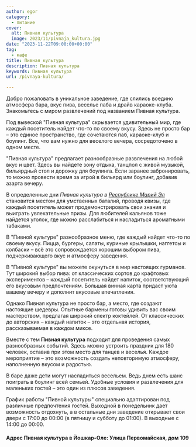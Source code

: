 ```yaml
---
author: egor
category:
  - питание
cover:
  alt: Пивная культура
  image: 2023/11/pivnaja_kultura.jpg
date: "2023-11-22T09:00:00+00:00"
tag:
  - кафе
title: Пивная культура
description: Пивная культура
keywords: Пивная культура
url: /pivnaya-kultura/

---
```

Добро пожаловать в уникальное заведение, где слились воедино атмосфера бара, вкус пива, веселье паба и драйв караоке-клуба. Знакомьтесь с миром развлечений под названием Пивная культура.

Под вывеской "Пивная культура" скрывается удивительный мир, где каждый посетитель найдет что-то по своему вкусу. Здесь не просто бар – это единое пространство, где сочетаются паб, караоке-клуб и боулинг. Все, что вам нужно для веселого вечера, сосредоточено в одном месте.

"Пивная культура" предлагает разнообразные развлечения на любой вкус и цвет. Здесь вы найдете зону отдыха, танцпол с живой музыкой, бильярдный стол и дорожку для боулинга. Если заранее забронировать, то можно провести время за игрой в бильярд или боулинг, добавив азарта вечеру.

В определенные дни _Пивная культура в [Республике Марий Эл](/)_ становится местом для умственных баталий, проводя квизы, где каждый посетитель может продемонстрировать свои знания и выиграть увлекательные призы. Для любителей кальянов тоже найдется уголок, где можно расслабиться и насладиться ароматными табаками.

В "Пивной культуре" разнообразное меню, где каждый найдет что-то по своему вкусу. Пицца, бургеры, салаты, куриные крылышки, наггетсы и колбаски – всё это сопровождается хорошим выбором пива, подчеркивающего вкус и атмосферу заведения.

В "Пивной культуре" вы можете окунуться в мир настоящих гурманов. Тут широкий выбор пива: от классических сортов до крафтовых экспериментов – каждый посетитель найдет напиток, соответствующий его вкусовым предпочтениям. Большая винная карта придаст уюта вашему вечеру и дополнит вкусовые впечатления.

Однако Пивная культура не просто бар, а место, где создают настоящие шедевры. Опытные бармены готовы удивить вас своим мастерством, предлагая широкий спектр коктейлей. От классических до авторских – каждый напиток – это отдельная история, рассказываемая в каждом миксе.

Вместе с тем **Пивная культура** подходит для проведения самых разнообразных событий. Здесь можно устроить праздник для 180 человек, оставив при этом место для танцев и веселья. Каждое мероприятие – это возможность создать неповторимую атмосферу, наполненную вкусом и радостью.

В баре даже дети могут насладиться весельем. Ведь днем есть шанс поиграть в боулинг всей семьей. Удобные условия и развлечения для маленьких гостей – это один из плюсов заведения.

График работы "Пивной культуры" специально адаптирован под различные предпочтения гостей. Выходной в понедельник дает возможность отдохнуть, а в остальные дни заведение открывает свои двери с 17:00 до 00:00 (в пятницу и субботу до 01:00). В выходные с 14:00 до 00:00.

#### Адрес Пивная культура в Йошкар-Оле: Улица Первомайская, дом 109
